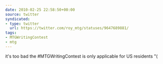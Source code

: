 ```yaml
---
date: 2010-02-25 22:58:50+00:00
source: twitter
syndicated:
- type: twitter
  url: https://twitter.com/roy_mtg/statuses/9647689881/
tags:
- MTGWritingContest
- mtg
---
```


it's too bad the  #MTGWritingContest is only applicable for US residents "(